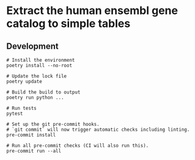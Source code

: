 # Extract the human ensembl gene catalog to simple tables

## Development

```shell
# Install the environment
poetry install --no-root

# Update the lock file
poetry update

# Build the build to output
poetry run python ...

# Run tests
pytest

# Set up the git pre-commit hooks.
# `git commit` will now trigger automatic checks including linting.
pre-commit install

# Run all pre-commit checks (CI will also run this).
pre-commit run --all
```
